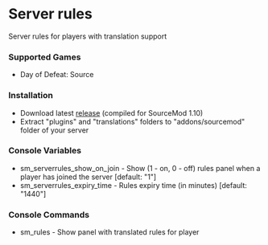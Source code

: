 # Server rules

Server rules for players with translation support

### Supported Games

* Day of Defeat: Source

### Installation

* Download latest [release](https://github.com/dronelektron/server-rules/releases) (compiled for SourceMod 1.10)
* Extract "plugins" and "translations" folders to "addons/sourcemod" folder of your server

### Console Variables

* sm_serverrules_show_on_join - Show (1 - on, 0 - off) rules panel when a player has joined the server [default: "1"]
* sm_serverrules_expiry_time - Rules expiry time (in minutes) [default: "1440"]

### Console Commands

* sm_rules - Show panel with translated rules for player
